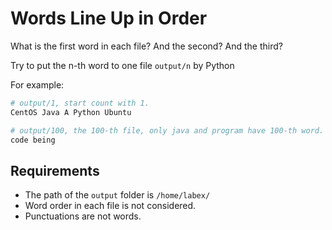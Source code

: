# Words Line Up in Order

What is the first word in each file? And the second? And the third?

Try to put the n-th word to one file `output/n` by Python

For example:

```python
# output/1, start count with 1.
CentOS Java A Python Ubuntu
```

```python
# output/100, the 100-th file, only java and program have 100-th word.
code being
```

## Requirements

- The path of the `output` folder is `/home/labex/`
- Word order in each file is not considered.
- Punctuations are not words.
